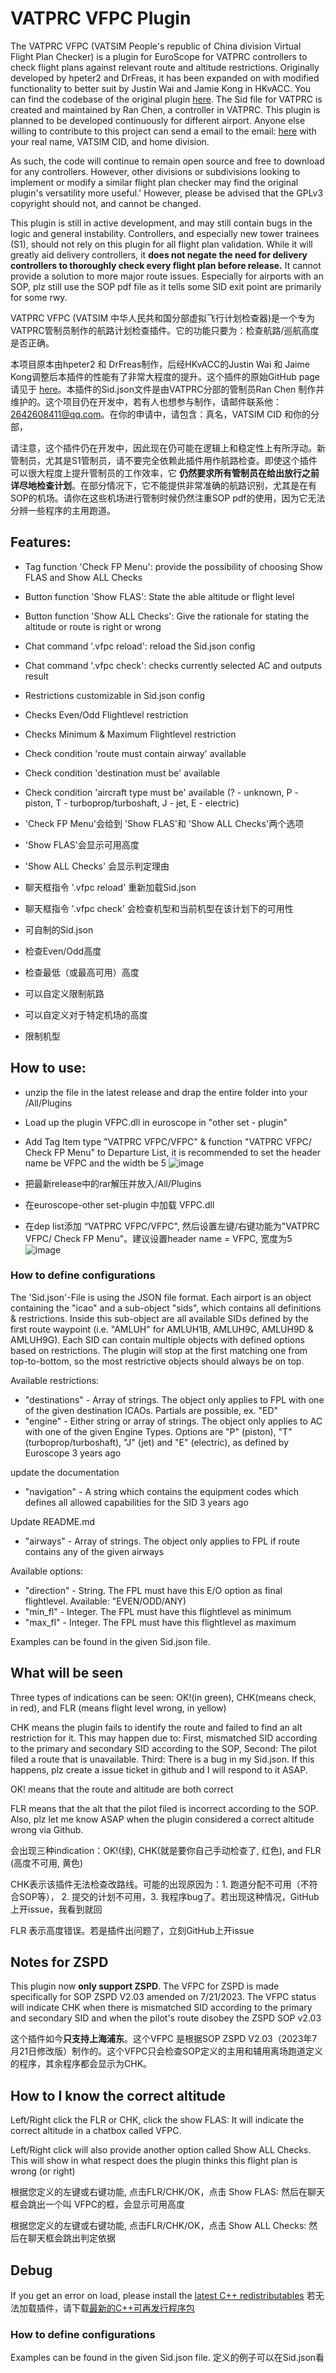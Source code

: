 # VATPRC VFPC Plugin
 
The VATPRC VFPC (VATSIM People's republic of China division Virtual Flight Plan Checker) is a plugin for EuroScope for VATPRC controllers to check flight plans against relevant route and altitude restrictions. 
Originally developed by hpeter2 and DrFreas, it has been expanded on with modified functionality to better suit by Justin Wai and Jamie Kong in HKvACC. You can find the codebase of the original plugin [here](https://github.com/hpeter2/VFPC). The Sid file for VATPRC is created and maintained by Ran Chen, a controller in VATPRC. This plugin is planned to be developed continuously for different airport. Anyone else willing to contribute to this project can send a email to the email: [here](2642608411@qq.com) with your real name, VATSIM CID, and home division.

As such, the code will continue to remain open source and free to download for any controllers. However, other divisions or subdivisions looking to implement or modify a similar flight plan checker may find the original plugin's versatility more useful.' However, please be advised that the GPLv3 copyright should not, and cannot be changed.

This plugin is still in active development, and may still contain bugs in the logic and general instability. Controllers, and especially new tower trainees (S1), should not rely on this plugin for all flight plan validation.
While it will greatly aid delivery controllers, it **does not negate the need for delivery controllers to thoroughly check every flight plan before release.** It cannot provide a solution to more major route issues. Especially for airports with an SOP, plz still use the SOP pdf file as it tells some SID exit point are primarily for some rwy.

VATPRC VFPC (VATSIM 中华人民共和国分部虚拟飞行计划检查器)是一个专为VATPRC管制员制作的航路计划检查插件。它的功能只要为：检查航路/巡航高度是否正确。

本项目原本由hpeter2 和 DrFreas制作，后经HKvACC的Justin Wai 和 Jaime Kong调整后本插件的性能有了非常大程度的提升。这个插件的原始GitHub page请见于 [here](https://github.com/hpeter2/VFPC)。本插件的Sid.json文件是由VATPRC分部的管制员Ran Chen 制作并维护的。这个项目仍在开发中，若有人也想参与制作，请邮件联系他：2642608411@qq.com。在你的申请中，请包含：真名，VATSIM CID 和你的分部，

请注意，这个插件仍在开发中，因此现在仍可能在逻辑上和稳定性上有所浮动。新管制员，尤其是S1管制员，请不要完全依赖此插件用作航路检查。即使这个插件可以很大程度上提升管制员的工作效率，它 **仍然要求所有管制员在给出放行之前详尽地检查计划**。在部分情况下，它不能提供非常准确的航路识别，尤其是在有SOP的机场。请你在这些机场进行管制时候仍然注重SOP pdf的使用，因为它无法分辨一些程序的主用跑道。

## Features:
- Tag function 'Check FP Menu': provide the possibility of choosing Show FLAS and Show ALL Checks
- Button function 'Show FLAS': State the able altitude or flight level
- Button function 'Show ALL Checks': Give the rationale for stating the altitude or route is right or wrong
- Chat command '.vfpc reload': reload the Sid.json config
- Chat command '.vfpc check': checks currently selected AC and outputs result
- Restrictions customizable in Sid.json config
- Checks Even/Odd Flightlevel restriction
- Checks Minimum & Maximum Flightlevel restriction
- Check condition 'route must contain airway' available
- Check condition 'destination must be' available
- Check condition 'aircraft type must be' available (? - unknown, P - piston, T - turboprop/turboshaft, J - jet, E - electric)

- 'Check FP Menu'会给到 'Show FLAS'和 'Show ALL Checks'两个选项
- 'Show FLAS'会显示可用高度
- 'Show ALL Checks' 会显示判定理由
- 聊天框指令 '.vfpc reload' 重新加载Sid.json
- 聊天框指令 '.vfpc check' 会检查机型和当前机型在该计划下的可用性
- 可自制的Sid.json
- 检查Even/Odd高度
- 检查最低（或最高可用）高度
- 可以自定义限制航路
- 可以自定义对于特定机场的高度
- 限制机型

## How to use:
- unzip the file in the latest release and drap the entire folder into your /All/Plugins
- Load up the plugin VFPC.dll in euroscope in "other set - plugin"
- Add Tag Item type "VATPRC VFPC/VFPC" & function "VATPRC VFPC/ Check FP Menu" to Departure List, it is recommended to set the header name be VFPC and the width be 5
  ![image](https://github.com/crzran/VATPRC-VFPC/assets/111409071/734e63a7-9148-42e5-b85d-00df5ea0663d)

- 把最新release中的rar解压并放入/All/Plugins
- 在euroscope-other set-plugin 中加载 VFPC.dll
- 在dep list添加 “VATPRC VFPC/VFPC", 然后设置左键/右键功能为"VATPRC VFPC/ Check FP Menu"。建议设置header name = VFPC, 宽度为5
 ![image](https://github.com/crzran/VATPRC-VFPC/assets/111409071/734e63a7-9148-42e5-b85d-00df5ea0663d)

### How to define configurations
The 'Sid.json'-File is using the JSON file format. Each airport is an object containing the "icao" and a sub-object "sids", which contains all definitions & restrictions. Inside this sub-object are all available SIDs defined by the first route waypoint (i.e. "AMLUH" for AMLUH1B, AMLUH9C, AMLUH9D & AMLUH9G).
Each SID can contain multiple objects with defined options based on restrictions. The plugin will stop at the first matching one from top-to-bottom, so the most restrictive objects should always be on top.

Available restrictions:
- "destinations" - Array of strings. The object only applies to FPL with one of the given destination ICAOs. Partials are possible, ex. "ED"
- "engine" - Either string or array of strings. The object only applies to AC with one of the given Engine Types. Options are "P" (piston), "T" (turboprop/turboshaft), "J" (jet) and "E" (electric), as defined by Euroscope
3 years ago

update the documentation
- "navigation" - A string which contains the equipment codes which defines all allowed capabilities for the SID
3 years ago

Update README.md
- "airways" - Array of strings. The object only applies to FPL if route contains any of the given airways

Available options:
- "direction" - String. The FPL must have this E/O option as final flightlevel. Available: "EVEN/ODD/ANY)
- "min_fl" - Integer. The FPL must have this flightlevel as minimum
- "max_fl" - Integer. The FPL must have this flightlevel as maximum

Examples can be found in the given Sid.json file.

## What will be seen
Three types of indications can be seen: OK!(in green), CHK(means check, in red), and FLR (means flight level wrong, in yellow)

CHK means the plugin fails to identify the route and failed to find an alt restriction for it. This may happen due to: First, mismatched SID according to the primary and secondary SID according to the SOP, Second: The pilot filed a route that is unavailable. Third: There is a bug in my Sid.json. If this happens, plz create a issue ticket in github and I will respond to it ASAP. 

OK! means that the route and altitude are both correct

FLR means that the alt that the pilot filed is incorrect according to the SOP. Also, plz let me know ASAP when the plugin considered a correct altitude wrong via Github.

会出现三种indication：OK!(绿), CHK(就是要你自己手动检查了, 红色), and FLR (高度不可用, 黄色)

CHK表示该插件无法检查改路线。可能的出现原因为：1. 跑道分配不可用（不符合SOP等）， 2. 提交的计划不可用，3. 我程序bug了。若出现这种情况，GitHub上开issue，我看到就回

FLR 表示高度错误。若是插件出问题了，立刻GitHub上开issue

## Notes for ZSPD
This plugin now **only support ZSPD**. The VFPC for ZSPD is made specifically for SOP ZSPD V2.03 amended on 7/21/2023. The VFPC status will indicate CHK when there is mismatched SID according to the primary and secondary SID and when the pilot's route disobey the ZSPD SOP v2.03

这个插件如今**只支持上海浦东**。这个VFPC 是根据SOP ZSPD V2.03（2023年7月21日修改版）制作的。这个VFPC只会检查SOP定义的主用和辅用离场跑道定义的程序，其余程序都会显示为CHK。


## How to I know the correct altitude
Left/Right click the FLR or CHK, click the show FLAS: It will indicate the correct altitude in a chatbox called VFPC. 

Left/Right click will also provide another option called Show ALL Checks. This will show in what respect does the plugin thinks this flight plan is wrong (or right)

根据您定义的左键或右键功能, 点击FLR/CHK/OK，点击 Show FLAS: 然后在聊天框会跳出一个叫 VFPC的框，会显示可用高度

根据您定义的左键或右键功能, 点击FLR/CHK/OK，点击 Show ALL Checks: 然后在聊天框会跳出判定依据

## Debug
If you get an error on load, please install the [latest C++ redistributables](https://aka.ms/vs/17/release/vc_redist.x86.exe)
若无法加载插件，请下载[最新的C++可再发行程序包](https://aka.ms/vs/17/release/vc_redist.x86.exe)

### How to define configurations
Examples can be found in the given Sid.json file.
定义的例子可以在Sid.json看

